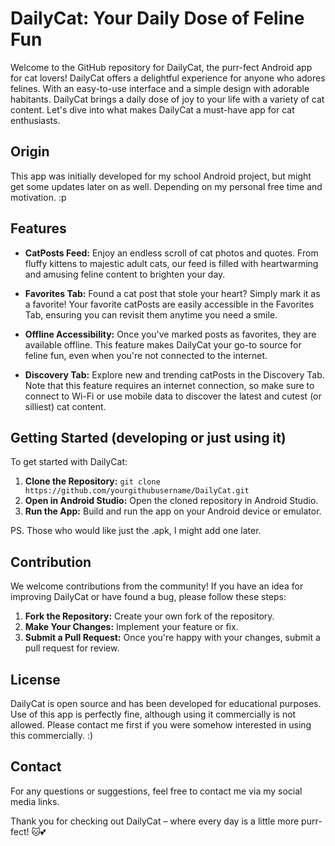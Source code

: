 # DailyCat: Your Daily Dose of Feline Fun

Welcome to the GitHub repository for DailyCat, the purr-fect Android app for cat lovers! DailyCat offers a delightful experience for anyone who adores felines. With an easy-to-use interface and a simple design with adorable habitants. DailyCat brings a daily dose of joy to your life with a variety of cat content. Let's dive into what makes DailyCat a must-have app for cat enthusiasts.

## Origin
This app was initially developed for my school Android project, but might get some updates later on as well. Depending on my personal free time and motivation. :p

## Features

- **CatPosts Feed:** Enjoy an endless scroll of cat photos and quotes. From fluffy kittens to majestic adult cats, our feed is filled with heartwarming and amusing feline content to brighten your day.

- **Favorites Tab:** Found a cat post that stole your heart? Simply mark it as a favorite! Your favorite catPosts are easily accessible in the Favorites Tab, ensuring you can revisit them anytime you need a smile.

- **Offline Accessibility:** Once you've marked posts as favorites, they are available offline. This feature makes DailyCat your go-to source for feline fun, even when you're not connected to the internet.

- **Discovery Tab:** Explore new and trending catPosts in the Discovery Tab. Note that this feature requires an internet connection, so make sure to connect to Wi-Fi or use mobile data to discover the latest and cutest (or silliest) cat content.

## Getting Started (developing or just using it)

To get started with DailyCat:

1. **Clone the Repository:** `git clone https://github.com/yourgithubusername/DailyCat.git`
2. **Open in Android Studio:** Open the cloned repository in Android Studio.
3. **Run the App:** Build and run the app on your Android device or emulator.

PS. Those who would like just the .apk, I might add one later.

## Contribution

We welcome contributions from the community! If you have an idea for improving DailyCat or have found a bug, please follow these steps:

1. **Fork the Repository:** Create your own fork of the repository.
2. **Make Your Changes:** Implement your feature or fix.
3. **Submit a Pull Request:** Once you're happy with your changes, submit a pull request for review.

## License

DailyCat is open source and has been developed for educational purposes. Use of this app is perfectly fine, although using it commercially is not allowed. Please contact me first if you were somehow interested in using this commercially. :)

## Contact

For any questions or suggestions, feel free to contact me via my social media links.

Thank you for checking out DailyCat – where every day is a little more purr-fect! 🐱💕

